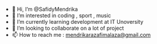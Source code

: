 - 👋 Hi, I’m @SafidyMendrika
- 👀 I’m interested in coding , sport , music 
- 🌱 I’m currently learning development at IT Unoversity
- 💞️ I’m looking to collaborate on a lot of project
- 📫 How to reach me : mendrikarazafimalaza@gmail.com

<!---
SafidyMendrika/SafidyMendrika is a ✨ special ✨ repository because its `README.md` (this file) appears on your GitHub profile.
You can click the Preview link to take a look at your changes.
--->
